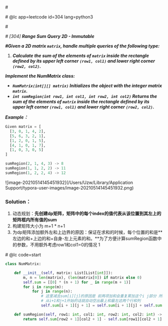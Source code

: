 \#

\# @lc app=leetcode id=304 lang=python3

\#

*\# [304] **Range Sum Query 2D - Immutable***

***\#Given a 2D matrix `matrix`, handle multiple queries of the following type:***

1. ***Calculate the sum of the elements of `matrix` inside the rectangle defined by its upper left corner `(row1, col1)` and lower right corner `(row2, col2)`.***

***Implement the NumMatrix class:***

- ***`NumMatrix(int[][] matrix)` Initializes the object with the integer matrix `matrix`.***
- ***`int sumRegion(int row1, int col1, int row2, int col2)` Returns the sum of the elements of `matrix` inside the rectangle defined by its upper left corner `(row1, col1)` and lower right corner `(row2, col2)`.***

***Example：***

```python
Given matrix = [
  [3, 0, 1, 4, 2],
  [5, 6, 3, 2, 1],
  [1, 2, 0, 1, 5],
  [4, 1, 0, 1, 7],
  [1, 0, 3, 0, 5]
]

sumRegion(2, 1, 4, 3) -> 8
sumRegion(1, 1, 2, 2) -> 11
sumRegion(1, 2, 2, 4) -> 12

```

![image-20210514145451932](/Users/Uzw/Library/Application Support/typora-user-images/image-20210514145451932.png)

### Solution：

1. 动态规划：**先创建dp矩阵，矩阵中的每个index的值代表从该位置到其左上的矩阵框内所有值的sum**
2. 构建矩阵大小为 m+1 * n+1
3. 为dp矩阵添加额外左和上边界的原因：保证在求和的时候，每个位置的和是**左边的和+上边的和+自身-左上元素的和。**为了方便计算sumRegion函数中的参数，不用额外考虑row1和col1=0的情况
   1



\# @lc code=start

```python
class NumMatrix:

    def __init__(self, matrix: List[List[int]]):
        m, n = len(matrix), (len(matrix[0]) if matrix else 0)
        self.sum = [[0] * (n + 1) for _ in range(m + 1)]
        for i in range(m):
            for j in range(n):
                # 这里减去sum[i][j]的原因是 前两项加和会重复累加这个i j部分 所以要减去一个 
                # 从i+1和j+1开始的话就自动空出最上和最左这两个行和列
                self.sum[i + 1][j + 1] = self.sum[i + 1][j] + self.sum[i][j + 1] - self.sum[i][j] + matrix[i][j]

    def sumRegion(self, row1: int, col1: int, row2: int, col2: int) -> int:
        return self.sum[row2 + 1][col2 + 1] - self.sum[row1][col2 + 1] - self.sum[row2 + 1][col1] + self.sum[row1][col1]
```

